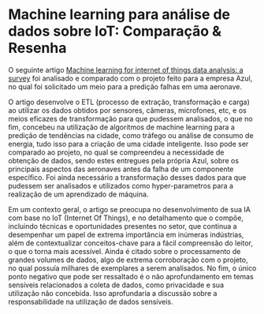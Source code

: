 # Machine learning para análise de dados sobre IoT: Comparação & Resenha

  O seguinte artigo [Machine learning for internet of things data analysis: a survey](https://www.sciencedirect.com/science/article/pii/S235286481730247X) foi analisado e comparado com o projeto feito para a empresa Azul, no qual foi solicitado um meio para a predição falhas em uma aeronave.

  O artigo desenvolve o ETL (processo de extração, transformação e carga) ao utilizar os dados obtidos por sensores, câmeras, microfones, etc, e os meios eficazes de transformação para que pudessem analisados, o que no fim, concebeu na utilização de algoritmos de machine learning para a predição de tendências na cidade, como tráfego ou análise de consumo de energia, tudo isso para a criação de uma cidade inteligente. Isso pode ser comparado ao projeto, no qual se compreendeu a necessidade de obtenção de dados, sendo estes entregues pela própria Azul, sobre os principais aspectos das aeronaves antes da falha de um componente específico. Foi ainda necessário a transformação desses dados para que pudessem ser analisados e utilizados como hyper-parametros para a realização de um aprendizado de máquina.

  Em um contexto geral, o artigo se preocupa no desenvolvimento de sua IA com base no IoT (Internet Of Things), e no detalhamento que o compõe, incluindo técnicas e oportunidades presentes no setor, que continua a desempenhar um papel de extrema importância em inúmeras indústrias, além de contextualizar conceitos-chave para a fácil compreensão do leitor, o que o torna mais acessível. Ainda é citado sobre o processamento de grandes volumes de dados, algo de extrema corroboração com o projeto, no qual possuía milhares de exemplares a serem analisados. No fim, o único ponto negativo que pode ser ressaltado é o não aprofundamento em temas sensíveis relacionados a coleta de dados, como privacidade e sua utilização não concebida. Isso aprofundaria a discussão sobre a responsabilidade na utilização de dados sensíveis.
